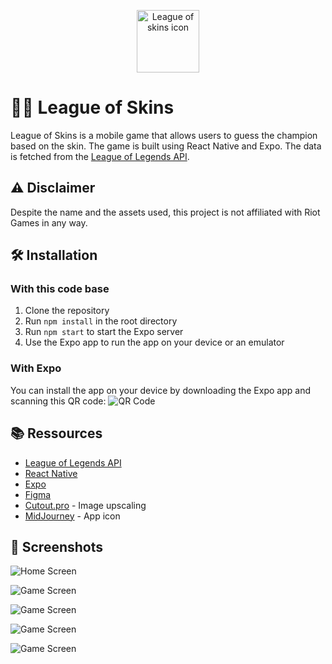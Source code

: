 <p align="center">
    <img alt="League of skins icon" src="https://raw.githubusercontent.com/Mael29000/league_of_skins/main/assets/icon.png" height="100">
</p>

# 🧙‍♂️ League of Skins

League of Skins is a mobile game that allows users to guess the champion based on the skin. The game is built using React Native and Expo. The data is fetched from the [League of Legends API](https://developer.riotgames.com/).

## ⚠️ Disclaimer

Despite the name and the assets used, this project is not affiliated with Riot Games in any way.

## 🛠️ Installation

### With this code base

1. Clone the repository
2. Run `npm install` in the root directory
3. Run `npm start` to start the Expo server
4. Use the Expo app to run the app on your device or an emulator

### With Expo

You can install the app on your device by downloading the Expo app and scanning this QR code: ![QR Code](https://qr.expo.dev/expo-go?owner=mael29&slug=league_of_skins&releaseChannel=default&host=exp.host)

## 📚 Ressources

-   [League of Legends API](https://developer.riotgames.com/)
-   [React Native](https://reactnative.dev/)
-   [Expo](https://expo.dev/)
-   [Figma](https://www.figma.com/)
-   [Cutout.pro](https://www.cutout.pro/photo-enhancer-sharpener-upscaler) - Image upscaling
-   [MidJourney](https://www.midjourney.com/) - App icon

## 📸 Screenshots

![Home Screen](https://raw.githubusercontent.com/Mael29000/league_of_skins/main/screenshots/home_screen.jpeg)

![Game Screen](https://raw.githubusercontent.com/Mael29000/league_of_skins/main/screenshots/game_1.jpeg)

![Game Screen](https://raw.githubusercontent.com/Mael29000/league_of_skins/main/screenshots/game_3.png)

![Game Screen](https://raw.githubusercontent.com/Mael29000/league_of_skins/main/screenshots/game_2.jpeg)

![Game Screen](https://raw.githubusercontent.com/Mael29000/league_of_skins/main/screenshots/yes_no.png)
